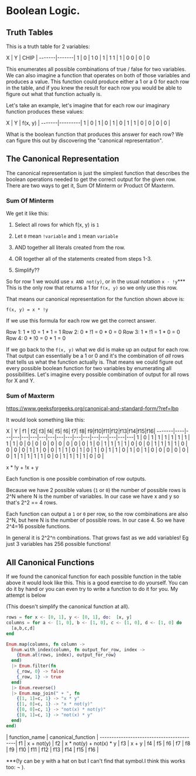 # Boolean Logic.

## Truth Tables

This is a truth table for 2 variables:

X  | Y |  CHIP |
-------|-------|
1  | 0 |   1
0  | 1 |   1
1  | 1 |   0
0  | 0 |   0

This enumerates all possible combinations of true / false for two variables. We can also imagine a function that operates on both of those variables and produces a value. This function could produce either a 1 or a 0 for each row in the table, and if you knew the result for each row you would be able to figure out what that function actually is.

Let's take an example, let's imagine that for each row our imaginary function produces these values:

X  | Y | f(x, y) |
-------|---------|
1  | 0 |  1      |
0  | 1 |  0      |
1  | 1 |  0      |
0  | 0 |  0      |

What is the boolean function that produces this answer for each row? We can figure this out by discovering the "canonical representation".

## The Canonical Representation

The canonical representation is just the simplest function that describes the boolean operations needed to get the correct output for the given row. There are two ways to get it, Sum Of Minterm or Product Of Maxterm.

### Sum Of Minterm

We get it like this:

1. Select all rows for which f(x, y) is `1`
2. Let `0` mean `!variable` and `1` mean `variable`
3. AND together all literals created from the row.
4. OR together all of the statements created from steps 1-3.

5. Simplify??

So for row 1 we would use `x AND not(y)`, or in the usual notation `x · !y`*** This is the only row that returns a 1 for `f(x, y)` so we only use this row.

That means our canonical representation for the function shown above is:

`f(x, y) = x * !y`

If we use this formula for each row we get the correct answer.

Row 1: 1 * !0 = 1 * 1 = 1
Row 2: 0 * !1 = 0 * 0 = 0
Row 3: 1 * !1 = 1 * 0 = 0
Row 4: 0 * !0 = 0 * 1 = 0

If we go back to the `f(x, y)` what we did is make up an output for each row. That output can essentially be a 1 or 0 and it's the combination of _all_ rows that tells us what the function actually is. That means we could figure out every possible boolean function for two variables by enumerating all possibilities. Let's imagine every possible combination of output for all rows for X and Y.

### Sum of Maxterm

https://www.geeksforgeeks.org/canonical-and-standard-form/?ref=lbp

It would look something like this:

X  | Y | f1 | f2| f3| f4| f5| f6| f7| f8| f9|f10|f11|f12|f13|f14|f15|f16|
-------|----|---|---|---|---|---|---|---|---|---|---|---|---|---|---|---|
1  | 0 |  1 | 1 | 1 | 1 | 1 | 1 | 1 | 1 | 0 | 0 | 0 | 0 | 0 | 0 | 0 | 0 |
0  | 1 |  0 | 1 | 1 | 1 | 1 | 0 | 0 | 0 | 1 | 1 | 1 | 1 | 0 | 0 | 0 | 0 |
1  | 1 |  0 | 0 | 1 | 1 | 0 | 1 | 0 | 1 | 0 | 1 | 1 | 0 | 1 | 0 | 1 | 0 |
0  | 0 |  0 | 0 | 0 | 1 | 1 | 1 | 1 | 1 | 0 | 0 | 1 | 1 | 1 | 1 | 0 | 0 |

x * !y + !x + y

Each function is one possible combination of row outputs.

Because we have 2 possible values (`1` or `0`) the number of possible rows is 2^N where N is the number of variables. In our case we have x and y so that's 2^2 == 4 rows.

Each function can output a `1` or `0` per row, so the row combinations are also 2^N, but here N is the number of possible rows. In our case 4. So we have 2^4=16 possible functions.

In general it is 2^2^n combinations. That grows fast as we add variables! Eg just 3 variables has 256 possible functions!

## All Canonical Functions

If we found the canonical function for each possible function in the table above it would look like this. This is a good exercise to do yourself. You can do it by hand or you can even try to write a function to do it for you. My attempt is below

(This doesn't simplify the canonical function at all).
```elixir
rows = for x <- [0, 1], y <- [0, 1], do:  [x, y]
columns = for a <- [1, 0], b <- [1, 0], c <- [1, 0], d <- [1, 0] do
  [a,b,c,d]
end

Enum.map(columns, fn column ->
  Enum.with_index(column, fn output_for_row, index ->
    {Enum.at(rows, index), output_for_row}
  end)
  |> Enum.filter(fn
    {_row, 0} -> false
    {_row, 1} -> true
  end)
  |> Enum.reverse()
  |> Enum.map_join(" + ", fn
    {[1, 1]=c, 1} -> "x * y"
    {[1, 0]=c, 1} -> "x * not(y)"
    {[0, 0]=c, 1} -> "not(x) * not(y)"
    {[0, 1]=c, 1} -> "not(x) * y"
  end)
end)
```

| function_name | canonical_function      |
------------------------------------------|
f1              | x + not(y)            |
f2              | x * not(y) + not(x) * y |
f3              | x + y                   |
f4              |
f5              |
f6              |
f7              |
f8              |
f9              |
f10             |
f11             |
f12             |
f13             |
f14             |
f15             |
f16             |





***(!y can be y with a hat on but I can't find that symbol.I think this works too: ¬ ).
